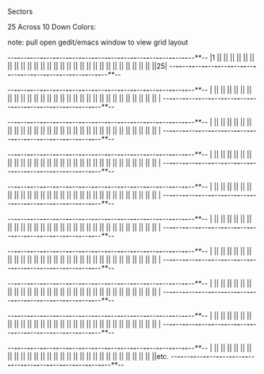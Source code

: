 Sectors

25 Across
10 Down
Colors: 

note: pull open gedit/emacs window to view grid layout


*--**--**--**--**--**--**--**--**--**--**--**--**--**--**--**--**--**--**--**--**--**--**--**--**--**--**--**--**--**--*
|1 ||  ||  ||  ||  ||  ||  ||  ||  ||  ||  ||  ||  ||  ||  ||  ||  ||  ||  ||  ||  ||  ||  ||  ||  ||  ||  ||  ||  ||25|
*--**--**--**--**--**--**--**--**--**--**--**--**--**--**--**--**--**--**--**--**--**--**--**--**--**--**--**--**--**--*

*--**--**--**--**--**--**--**--**--**--**--**--**--**--**--**--**--**--**--**--**--**--**--**--**--**--**--**--**--**--*
|  ||  ||  ||  ||  ||  ||  ||  ||  ||  ||  ||  ||  ||  ||  ||  ||  ||  ||  ||  ||  ||  ||  ||  ||  ||  ||  ||  ||  ||  |
*--**--**--**--**--**--**--**--**--**--**--**--**--**--**--**--**--**--**--**--**--**--**--**--**--**--**--**--**--**--*

*--**--**--**--**--**--**--**--**--**--**--**--**--**--**--**--**--**--**--**--**--**--**--**--**--**--**--**--**--**--*
|  ||  ||  ||  ||  ||  ||  ||  ||  ||  ||  ||  ||  ||  ||  ||  ||  ||  ||  ||  ||  ||  ||  ||  ||  ||  ||  ||  ||  ||  |
*--**--**--**--**--**--**--**--**--**--**--**--**--**--**--**--**--**--**--**--**--**--**--**--**--**--**--**--**--**--*

*--**--**--**--**--**--**--**--**--**--**--**--**--**--**--**--**--**--**--**--**--**--**--**--**--**--**--**--**--**--*
|  ||  ||  ||  ||  ||  ||  ||  ||  ||  ||  ||  ||  ||  ||  ||  ||  ||  ||  ||  ||  ||  ||  ||  ||  ||  ||  ||  ||  ||  |
*--**--**--**--**--**--**--**--**--**--**--**--**--**--**--**--**--**--**--**--**--**--**--**--**--**--**--**--**--**--*

*--**--**--**--**--**--**--**--**--**--**--**--**--**--**--**--**--**--**--**--**--**--**--**--**--**--**--**--**--**--*
|  ||  ||  ||  ||  ||  ||  ||  ||  ||  ||  ||  ||  ||  ||  ||  ||  ||  ||  ||  ||  ||  ||  ||  ||  ||  ||  ||  ||  ||  |
*--**--**--**--**--**--**--**--**--**--**--**--**--**--**--**--**--**--**--**--**--**--**--**--**--**--**--**--**--**--*

*--**--**--**--**--**--**--**--**--**--**--**--**--**--**--**--**--**--**--**--**--**--**--**--**--**--**--**--**--**--*
|  ||  ||  ||  ||  ||  ||  ||  ||  ||  ||  ||  ||  ||  ||  ||  ||  ||  ||  ||  ||  ||  ||  ||  ||  ||  ||  ||  ||  ||  |
*--**--**--**--**--**--**--**--**--**--**--**--**--**--**--**--**--**--**--**--**--**--**--**--**--**--**--**--**--**--*

*--**--**--**--**--**--**--**--**--**--**--**--**--**--**--**--**--**--**--**--**--**--**--**--**--**--**--**--**--**--*
|  ||  ||  ||  ||  ||  ||  ||  ||  ||  ||  ||  ||  ||  ||  ||  ||  ||  ||  ||  ||  ||  ||  ||  ||  ||  ||  ||  ||  ||  |
*--**--**--**--**--**--**--**--**--**--**--**--**--**--**--**--**--**--**--**--**--**--**--**--**--**--**--**--**--**--*

*--**--**--**--**--**--**--**--**--**--**--**--**--**--**--**--**--**--**--**--**--**--**--**--**--**--**--**--**--**--*
|  ||  ||  ||  ||  ||  ||  ||  ||  ||  ||  ||  ||  ||  ||  ||  ||  ||  ||  ||  ||  ||  ||  ||  ||  ||  ||  ||  ||  ||  |
*--**--**--**--**--**--**--**--**--**--**--**--**--**--**--**--**--**--**--**--**--**--**--**--**--**--**--**--**--**--*

*--**--**--**--**--**--**--**--**--**--**--**--**--**--**--**--**--**--**--**--**--**--**--**--**--**--**--**--**--**--*
|  ||  ||  ||  ||  ||  ||  ||  ||  ||  ||  ||  ||  ||  ||  ||  ||  ||  ||  ||  ||  ||  ||  ||  ||  ||  ||  ||  ||  ||  |
*--**--**--**--**--**--**--**--**--**--**--**--**--**--**--**--**--**--**--**--**--**--**--**--**--**--**--**--**--**--*

*--**--**--**--**--**--**--**--**--**--**--**--**--**--**--**--**--**--**--**--**--**--**--**--**--**--**--**--**--**--*
|  ||  ||  ||  ||  ||  ||  ||  ||  ||  ||  ||  ||  ||  ||  ||  ||  ||  ||  ||  ||  ||  ||  ||  ||  ||  ||  ||  ||  ||etc.
*--**--**--**--**--**--**--**--**--**--**--**--**--**--**--**--**--**--**--**--**--**--**--**--**--**--**--**--**--**--*
